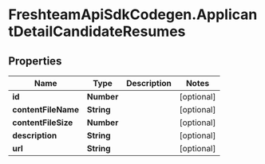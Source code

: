 # FreshteamApiSdkCodegen.ApplicantDetailCandidateResumes

## Properties

Name | Type | Description | Notes
------------ | ------------- | ------------- | -------------
**id** | **Number** |  | [optional] 
**contentFileName** | **String** |  | [optional] 
**contentFileSize** | **Number** |  | [optional] 
**description** | **String** |  | [optional] 
**url** | **String** |  | [optional] 


